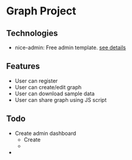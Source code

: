 # Graph Project

## Technologies
* nice-admin: Free admin template. [see details](https://bootstrapmade.com/nice-admin-bootstrap-admin-html-template/)


## Features
* User can register
* User can create/edit graph
* User can download sample data
* User can share graph using JS script

## Todo
* Create admin dashboard
    * Create 
    * 
* 
 